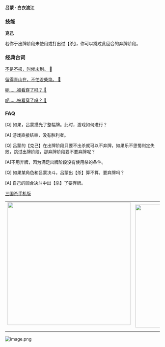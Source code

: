 
#### 吕蒙 · 白衣渡江  

### 技能

**克己**

若你于出牌阶段未使用或打出过【杀】，你可以跳过此回合的弃牌阶段。

### 经典台词


[不是不报，时候未到。 🎵](char_wu003_dub_ability1_1.mp3)

[留得青山在，不怕没柴烧。 🎵](char_wu003_dub_ability1_2.mp3)

[呃……被看穿了吗？ 🎵](char_wu003_dub_classic_dead.mp3)

[呃……被看穿了吗？ 🎵](char_wu003_dub_dead.mp3)


### FAQ

[Q] 如果，吕蒙摸光了整幅牌。此时，游戏如何进行？

[A] 游戏直接结束，没有胜利者。



[Q] 吕蒙的【克己】在出牌阶段只要不出杀就可以不弃牌，如果乐不思蜀判定失败，跳过出牌阶段，那弃牌阶段要不要弃牌呢？

[A]不用弃牌，因为满足出牌阶段没有使用杀的条件。



[Q] 如果某角色和吕蒙决斗，吕蒙出【杀】算不算，要弃牌吗？

[A] 自己的回合决斗中出【杀】了要弃牌。


 [三国杀手机版](https://apps.apple.com/cn/app/%E4%B8%89%E5%9B%BD%E6%9D%80%E9%97%AE%E9%A2%98%E7%AD%94%E7%96%91/id527602078)
    <div style="text-align: center"><table><tr>
    <td style="text-align: center">
<img src="https://is4-ssl.mzstatic.com/image/thumb/PurpleSource116/v4/1b/38/06/1b380673-fa07-7d70-76af-cc625e8e7894/97f20edf-1616-4b93-9e88-fbaebfe22faf_page-0.jpg/460x0w.webp" height="400">
</td>
<td style="text-align: center">
<img src="https://is5-ssl.mzstatic.com/image/thumb/PurpleSource126/v4/f6/ae/05/f6ae053d-def3-e9be-a991-74954202adad/7a500a3f-0dc0-4c7a-8287-6eed7e11d2b4_page-1.jpg/460x0w.webp" height="400">
</td>
<td style="text-align: center">
<img src="https://is2-ssl.mzstatic.com/image/thumb/PurpleSource126/v4/f3/38/97/f33897de-2a22-ec13-1832-60c35c10fe7c/7fbfdcd6-9f03-45ce-8dc1-bad59b0e5f5d_page-2.jpg/460x0w.webp" height="400">
</td>
<td style="text-align: center">
<img src="https://is2-ssl.mzstatic.com/image/thumb/PurpleSource116/v4/7c/bf/db/7cbfdbb7-8d99-a661-c3a7-bc4e3fdb840a/5e805d5e-b991-4341-bdf6-233a5dd8d703_page-3.jpg/460x0w.webp" height="400">
</td>
</tr>
</table>
</div>
    
 ![image.png](https://s2.loli.net/2022/01/10/Z85EF3hBpvU41oI.png)
